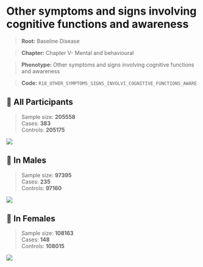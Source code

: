 # Other symptoms and signs involving cognitive functions and awareness

> **Root:** Baseline Disease  

> **Chapter:** Chapter V- Mental and behavioural  

> **Phenotype:** Other symptoms and signs involving cognitive functions and awareness  

> **Code:** `R18_OTHER_SYMPTOMS_SIGNS_INVOLVI_COGNITIVE_FUNCTIONS_AWARE`

## 🧪 All Participants  
> Sample size: **205558**  
> Cases: **383**  
> Controls: **205175**
<img src="/Disease/Figures/ALL/Baseline/R18_OTHER_SYMPTOMS_SIGNS_INVOLVI_COGNITIVE_FUNCTIONS_AWARE.png"/>
<CsvTable src="/public/Disease/Data/ALL/Baseline/LG_R18_OTHER_SYMPTOMS_SIGNS_INVOLVI_COGNITIVE_FUNCTIONS_AWARE.csv" label="🔍 View full results" />

## 👨 In Males  
> Sample size: **97395**  
> Cases: **235**  
> Controls: **97160**
<img src="/Disease/Figures/Male/Baseline/R18_OTHER_SYMPTOMS_SIGNS_INVOLVI_COGNITIVE_FUNCTIONS_AWARE.png"/>
<CsvTable src="/public/Disease/Data/Male/Baseline/LG_R18_OTHER_SYMPTOMS_SIGNS_INVOLVI_COGNITIVE_FUNCTIONS_AWARE.csv" label="🔍 View full results" />

## 👩 In Females  
> Sample size: **108163**  
> Cases: **148**  
> Controls: **108015**
<img src="/Disease/Figures/Female/Baseline/R18_OTHER_SYMPTOMS_SIGNS_INVOLVI_COGNITIVE_FUNCTIONS_AWARE.png"/>
<CsvTable src="/public/Disease/Data/Female/Baseline/LG_R18_OTHER_SYMPTOMS_SIGNS_INVOLVI_COGNITIVE_FUNCTIONS_AWARE.csv" label="🔍 View full results" />
